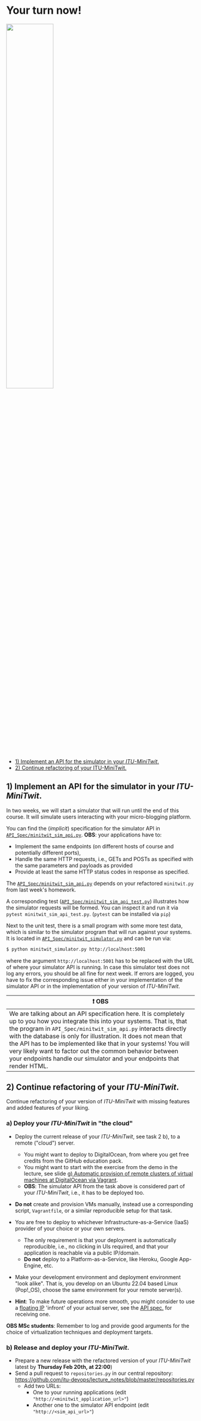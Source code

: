 # Your turn now!

<img src="https://media.giphy.com/media/13GIgrGdslD9oQ/giphy.gif" width=50%/>

  - [1) Implement an API for the simulator in your _ITU-MiniTwit_.](#1-implement-an-api-for-the-simulator-in-your-itu-minitwit)
  - [2) Continue refactoring of your ITU-MiniTwit.](#2\)-Continue-refactoring-of-your-ITU-MiniTwit.)


## 1) Implement an API for the simulator in your _ITU-MiniTwit_.


In two weeks, we will start a simulator that will run until the end of this course. It will simulate users interacting with your micro-blogging platform.

You can find the (*implicit*) specification for the simulator API in
[`API_Spec/minitwit_sim_api.py`](./API_Spec/minitwit_sim_api.py). **OBS**: your applications have to:

  - Implement the same endpoints (on different hosts of course and potentially different ports),
  - Handle the same HTTP requests, i.e., GETs and POSTs as specified with the same parameters and payloads as provided
  - Provide at least the same HTTP status codes in response as specified.


The [`API_Spec/minitwit_sim_api.py`](./API_Spec/minitwit_sim_api_test.py) depends on your refactored `minitwit.py` from last week's homework. 

A corresponding test ([`API_Spec/minitwit_sim_api_test.py`](./API_Spec/minitwit_sim_api_test.py)) illustrates how the simulator requests will be formed. You can inspect it and run it via `pytest minitwit_sim_api_test.py`.
(`pytest` can be installed via `pip`)

Next to the unit test, there is a small program with some more test data, which is similar to the simulator program that will run against your systems. It is located in [`API_Spec/minitwit_simulator.py`](API_Spec/minitwit_simulator.py) and can be run via:

```bash
$ python minitwit_simulator.py http://localhost:5001
```

where the argument `http://localhost:5001` has to be replaced with the URL of where your simulator API is running. In case this simulator test does not log any errors, you should be all fine for next week. If errors are logged, you have to fix the corresponding issue either in your implementation of the simulator API or in the implementation of your version of _ITU-MiniTwit_.


| :exclamation:  **OBS**                                                                                                                                                                                                                                                                                                                                                                                                                                                      |
| --------------------------------------------------------------------------------------------------------------------------------------------------------------------------------------------------------------------------------------------------------------------------------------------------------------------------------------------------------------------------------------------------------------------------------------------------------------------------- |
| We are talking about an API specification here. It is completely up to you how you integrate this into your systems. That is, that the program in `API_Spec/minitwit_sim_api.py` interacts directly with the database is only for illustration. It does not mean that the API has to be implemented like that in your systems! You will very likely want to factor out the common behavior between your endpoints handle our simulator and your endpoints that render HTML. |


## 2) Continue refactoring of your _ITU-MiniTwit_.

Continue refactoring of your version of _ITU-MiniTwit_ with missing features and added features of your liking.

### a) Deploy your _ITU-MiniTwit_ in "the cloud"

  * Deploy the current release of your _ITU-MiniTwit_, see task 2 b), to a remote ("cloud") server.
    - You might want to deploy to DigitalOcean, from where you get free credits from the GitHub education pack.
    - You might want to start with the exercise from the demo in the lecture, see slide [g) Automatic provision of remote clusters of virtual machines at DigitalOcean via Vagrant](./Slides.md#g-Automatic-provision-of-remote-clusters-of-virtual-machines-at-DigitalOcean-via-Vagrant).
    - **OBS**: The simulator API from the task above is considered part of your _ITU-MiniTwit_, i.e., it has to be deployed too.
  * **Do not** create and provision VMs manually, instead use a corresponding script, `Vagrantfile`, or a similar reproducible setup for that task.

  * You are free to deploy to whichever Infrastructure-as-a-Service (IaaS) provider of your choice or your own servers.
    - The only requirement is that your deployment is automatically reproducible, i.e., no clicking in UIs required, and that your application is reachable via a public IP/domain.
    - **Do not** deploy to a Platform-as-a-Service, like Heroku, Google App-Engine, etc.

  * Make your development environment and deployment environment "look alike". That is, you develop on an Ubuntu 22.04 based Linux (Pop!_OS), choose the same environment for your remote server(s).

  * **Hint**: To make future operations more smooth, you might consider to use a [floating IP](https://docs.digitalocean.com/products/networking/floating-ips/) 'infront' of your actual server, see the [API spec.](https://docs.digitalocean.com/reference/api/api-reference/#tag/Floating-IPs) for receiving one.


**OBS MSc students**: Remember to log and provide good arguments for the choice of virtualization techniques and deployment targets.


### b) Release and deploy your _ITU-MiniTwit_.

  * Prepare a new release with the refactored version of your _ITU-MiniTwit_ latest by **Thursday Feb 20th, at 22:00**)
  * Send a pull request to `repositories.py` in our central repository: https://github.com/itu-devops/lecture_notes/blob/master/repositories.py
    - Add two URLs:
      * One to your running applications (edit `"http://<minitwit_application_url>"`)
      * Another one to the simulator API endpoint (edit `"http://<sim_api_url>"`)
